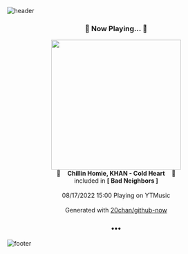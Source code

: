 ![header](https://capsule-render.vercel.app/api?type=wave&height=170&section=header&text=Hi.%20I'm%20SHIFT&fontColor=090707&fontAlignX=45&fontAlignY=65&fontSize=100)

<h3 align="center">🎵 Now Playing... 🎵</h3>
<p align="center">
  <a href="https://music.youtube.com/watch?v=mQx3RxpNU5A">
    <img width="300" src="https://lh3.googleusercontent.com/wKC-YKcDPFXNdLKIVSK-aIe2BLayh0ogG8sDpz34_YaLg-iBvgxeGKgesrz3ISaWk8CJQjR3_o_RCVLe">
  </a>
  <br>
  🎵&nbsp&nbsp&nbsp <b>Chillin Homie, KHAN - Cold Heart</b> &nbsp&nbsp&nbsp🎵
  <br>
  included in <b>[ Bad Neighbors ]</b>
  
  <br />
  <br />
  08/17/2022 15:00 Playing on YTMusic
  <br />
  <br />
  Generated with <a href="https://github.com/20chan/github-now">20chan/github-now</a>
</p>

<h3 align="center">•••</h3>

![footer](https://capsule-render.vercel.app/api?type=wave&height=150&section=footer)

